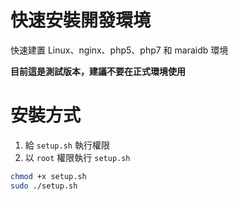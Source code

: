 # 快速安裝開發環境
快速建置 Linux、nginx、php5、php7 和 maraidb 環境

**目前這是測試版本，建議不要在正式環境使用**

# 安裝方式
1. 給 `setup.sh` 執行權限
2. 以 `root` 權限執行 `setup.sh`
```bash
chmod +x setup.sh
sudo ./setup.sh
```
